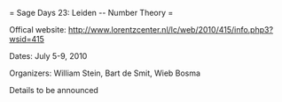 = Sage Days 23: Leiden -- Number Theory =

Offical website: http://www.lorentzcenter.nl/lc/web/2010/415/info.php3?wsid=415

Dates: July 5-9, 2010

Organizers: William Stein, Bart de Smit, Wieb Bosma

Details to be announced
